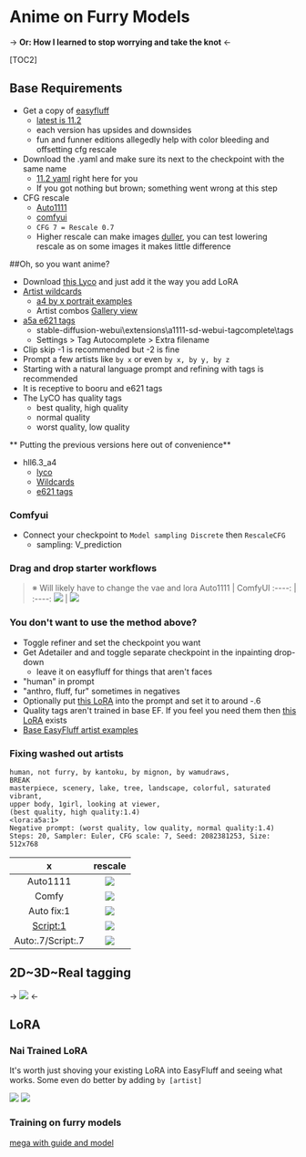 # Anime on Furry Models
-> **Or: How I learned to stop worrying and take the knot** <-

[TOC2]


## Base Requirements
- Get a copy of [easyfluff](https://huggingface.co/zatochu/EasyFluff/tree/main)
	- [latest is 11.2](https://huggingface.co/zatochu/EasyFluff/resolve/main/EasyFluffV11.2.safetensors?download=true)
	- each version has upsides and downsides
	- fun and funner editions allegedly help with color bleeding and offsetting cfg rescale
- Download the .yaml and make sure its next to the checkpoint with the same name
	- [11.2 yaml](https://huggingface.co/zatochu/EasyFluff/raw/main/EasyFluffV11.2.yaml) right here for you
	- If you got nothing but brown; something went wrong at this step
- CFG rescale 
	- [Auto1111](https://github.com/Seshelle/CFG_Rescale_webui)
	- [comfyui](https://github.com/comfyanonymous/ComfyUI_experiments)
	- `CFG 7 = Rescale 0.7`
	- Higher rescale can make images [duller](https://rentry.org/5exa3#fixing-washed-out-artists), you can test lowering rescale as on some images it makes little difference

##Oh, so you want anime?
- Download [this Lyco](https://huggingface.co/CluelessC/hll-test/blob/main/lyco/hll6.3-fluff-a5a.safetensors) and just add it the way you add LoRA
- [Artist wildcards](https://files.catbox.moe/sizp9i.txt)
	- [a4 by x portrait examples](https://files.catbox.moe/vycv54.jpg)  [](https://rentry.org/yxwiu)
	-  Artist combos [Gallery view](https://catbox.moe/c/6etv3n#)
- [a5a e621 tags](https://files.catbox.moe/e6jc6i.csv)
	- stable-diffusion-webui\extensions\a1111-sd-webui-tagcomplete\tags 
	- Settings > Tag Autocomplete > Extra filename
- Clip skip -1 is recommended but -2 is fine
- Prompt a few artists like `by x` or even `by x, by y, by z`
- Starting with a natural language prompt and refining with tags is recommended
- It is receptive to booru and e621 tags
- The LyCO has quality tags
	- best quality, high quality
	- normal quality
	- worst quality, low quality


** Putting the previous versions here out of convenience**
- hll6.3_a4
	- [lyco](https://huggingface.co/CluelessC/hll-test/blob/main/lyco/hll6.3-fluff-a4.safetensors)
	- [Wildcards](https://pixeldrain.com/u/UPZvZtQV)
	- [e621 tags](https://pixeldrain.com/u/TyiryrZB)


### Comfyui
- Connect your checkpoint to `Model sampling Discrete` then `RescaleCFG`
	- sampling: V_prediction

### Drag and drop starter workflows
> ※ Will likely have to change the vae and lora
Auto1111 | ComfyUI
:----: | :----:
![](https://files.catbox.moe/wyrzme.png)   | ![](https://files.catbox.moe/wzmv5u.png)

### You don't want to use the method above?
- Toggle refiner and set the checkpoint you want
- Get Adetailer and and toggle separate checkpoint in the inpainting drop-down
	- leave it on easyfluff for things that aren't faces
- "human" in prompt
- "anthro, fluff, fur" sometimes in negatives
- Optionally put [this LoRA](https://civitai.com/models/104477/de-anime-er) into the prompt and set it to around -.6
- Quality tags aren't trained in base EF. If you feel you need them then [this LoRA](https://civitai.com/models/127533?modelVersionId=151790) exists
- [Base EasyFluff artist examples](https://mega.nz/folder/YQMhHDqa#czASBKMNvoaPqJgH3sLo-w/folder/RMk1xBzC)

### Fixing washed out artists
```
human, not furry, by kantoku, by mignon, by wamudraws,
BREAK
masterpiece, scenery, lake, tree, landscape, colorful, saturated vibrant,
upper body, 1girl, looking at viewer,
(best quality, high quality:1.4)
<lora:a5a:1>
Negative prompt: (worst quality, low quality, normal quality:1.4)
Steps: 20, Sampler: Euler, CFG scale: 7, Seed: 2082381253, Size: 512x768
```

x | rescale
:----: | :----:
Auto1111 | ![](https://files.catbox.moe/l8jfj4.png)
Comfy | ![](https://files.catbox.moe/fb1y7u.png)
Auto fix:1 | ![](https://files.catbox.moe/zc46z5.png)
[Script:1](https://git.mmaker.moe/mmaker/sd-webui-color-enhance.git) | ![](https://files.catbox.moe/w5cntc.png)
Auto:.7/Script:.7 | ![](https://files.catbox.moe/p923ox.png)

## 2D~3D~Real tagging
-> ![](https://files.catbox.moe/eizig7.png) <-

## LoRA
### Nai Trained LoRA
It's worth just shoving your existing LoRA into EasyFluff and seeing what works. Some even do better by adding `by [artist]`

![](https://files.catbox.moe/iuz0da.png)
![](https://files.catbox.moe/c735vp.png)

### Training on furry models
[mega with guide and model](https://mega.nz/folder/OoYWzR6L#psN69wnC2ljJ9OQS2FDHoQ/folder/HwgngBxI)